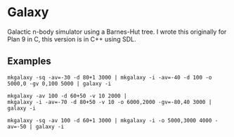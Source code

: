 Galaxy
=

Galactic n-body simulator using a Barnes-Hut tree. I wrote this originally for Plan 9 in C, this version is in C++ using SDL.

Examples
-

```
mkgalaxy -sq -av=-30 -d 80+1 3000 | mkgalaxy -i -av=-40 -d 100 -o 5000,0 -gv 0,100 5000 | galaxy -i

mkgalaxy -av 100 -d 60+50 -v 10 2000 |
mkgalaxy -i -av=-70 -d 80+50 -v 10 -o 6000,2000 -gv=-80,40 3000 |
galaxy -i

mkgalaxy -sq -av 100 -d 60+1 3000 | mkgalaxy -i -o 5000,3000 4000 -av=-50 | galaxy -i
```
